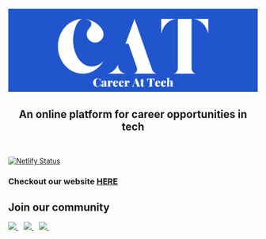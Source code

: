 ![alt text](./public/career-at-tech-logo-blue-bg.png)

<h2 align="center">An online platform for career opportunities in tech</h2>

<br>

[![Netlify Status](https://api.netlify.com/api/v1/badges/c48fe331-b40b-4b03-a719-b2301b83e367/deploy-status)](https://app.netlify.com/sites/careerattech/deploys)
### Checkout our website [HERE](https://careerattech.netlify.app/)

## Join our community
<a href="https://t.me/careerattech">
    <img width="30px" src="https://www.vectorlogo.zone/logos/telegram/telegram-icon.svg" />
</a> &ensp;
<a href="https://twitter.com/CareerAtTech">
    <img width="30px" src="https://www.vectorlogo.zone/logos/twitter/twitter-official.svg" />
</a> &ensp;
<a href="https://www.linkedin.com/company/career-at-tech/">
    <img width="30px" src="https://www.vectorlogo.zone/logos/linkedin/linkedin-icon.svg" />
</a>&ensp;
